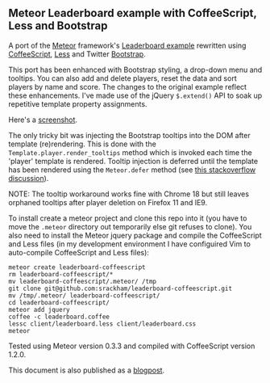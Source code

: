 Meteor Leaderboard example with CoffeeScript, Less and Bootstrap
----------------------------------------------------------------

A port of the [Meteor](http://meteor.com/) framework's [Leaderboard example](http://meteor.com/examples/leaderboard) rewritten using [CoffeeScript](http://coffeescript.org/), [Less](http://lesscss.org/) and Twitter [Bootstrap](http://twitter.github.com/bootstrap/).

This port has been enhanced with Bootstrap styling, a drop-down menu and tooltips. You can also add and delete players, reset the data and sort players by name and score.  The changes to the original example reflect these enhancements.  I've made use of the jQuery `$.extend()` API to soak up repetitive template property assignments.

Here's a [screenshot](https://github.com/srackham/leaderboard-coffeescript/blob/master/screenshot.png).

The only tricky bit was injecting the Bootstrap tooltips into the DOM after template (re)rendering. This is done with the `Template.player.render_tooltips` method which is invoked each time the 'player' template is rendered.  Tooltip injection is deferred until the template has been rendered using the `Meteor.defer` method (see [this stackoverflow discussion](http://stackoverflow.com/questions/10109788/callback-after-the-dom-was-updated-in-meteor-js)).

NOTE: The tooltip workaround works fine with Chrome 18 but still leaves orphaned tooltips after player deletion on Firefox 11 and IE9.

To install create a meteor  project and clone this repo into it (you have to move the `.meteor` directory out temporarily else git refuses to clone). You also need to install the Meteor jquery package and compile the CoffeeScript and Less files (in my development environment I have configuired Vim to auto-compile CoffeeScript and Less files):

    meteor create leaderboard-coffeescript
    rm leaderboard-coffeescript/*
    mv leaderboard-coffeescript/.meteor/ /tmp
    git clone git@github.com:srackham/leaderboard-coffeescript.git
    mv /tmp/.meteor/ leaderboard-coffeescript/
    cd leaderboard-coffeescript/
    meteor add jquery
    coffee -c leaderboard.coffee
    lessc client/leaderboard.less client/leaderboard.css
    meteor

Tested using Meteor version 0.3.3 and compiled with CoffeeScript version 1.2.0.

This document is also published as a [blogpost](https://srackham.wordpress.com/2012/04/22/meteor-leaderboard-with-coffeescript-less-and-bootstrap/).

